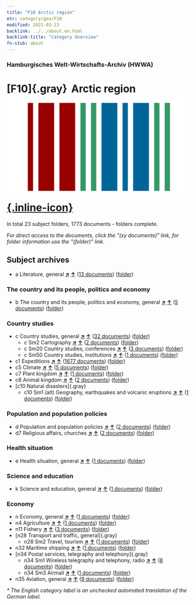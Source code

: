 ```yaml
---
title: "F10 Arctic region"
etr: category/geo/F10
modified: 2021-03-13
backlink: ../../about.en.html
backlink-title: "Category Overview"
fn-stub: about
---
```


### Hamburgisches Welt-Wirtschafts-Archiv (HWWA)
# [F10]{.gray}&#8201; Arctic region&#160; [![Wikidata item](/images/Wikidata-logo.svg){.inline-icon}](http://www.wikidata.org/entity/Q25322)





In total 23 subject folders, 1773 documents - folders complete.

_For direct access to the documents, click the "(xy documents)" link, for folder information use the "(folder)" link._

## Subject archives


- a Literature, general [**&nearr;**](../../../subject/i/142393/about.en.html "Literature, general (all over the world)") [**&uarr;**](../../../subject/about.en.html#a "Subject category system") (<a href="https://pm20.zbw.eu/dfgview/sh/141702,142393" title="about: Arctic region : Literature, general" target="_blank">13 documents</a>) ([folder](http://purl.org/pressemappe20/folder/sh/141702,142393))

### The country and its people, politics and economy

- b The country and its people, politics and economy, general [**&nearr;**](../../../subject/i/144196/about.en.html "The country and its people, politics and economy, general (all over the world)") [**&uarr;**](../../../subject/about.en.html#b "Subject category system") (<a href="https://pm20.zbw.eu/dfgview/sh/141702,144196" title="about: Arctic region : The country and its people, politics and economy, general" target="_blank">5 documents</a>) ([folder](http://purl.org/pressemappe20/folder/sh/141702,144196))

### Country studies

- c Country studies, general [**&nearr;**](../../../subject/i/144199/about.en.html "Country studies, general (all over the world)") [**&uarr;**](../../../subject/about.en.html#c "Subject category system") (<a href="https://pm20.zbw.eu/dfgview/sh/141702,144199" title="about: Arctic region : Country studies, general" target="_blank">32 documents</a>) ([folder](http://purl.org/pressemappe20/folder/sh/141702,144199))
  - c Sm2 Cartography [**&nearr;**](../../../subject/i/144218/about.en.html "Cartography (all over the world)") [**&uarr;**](../../../subject/about.en.html#c_Sm2 "Subject category system") (<a href="https://pm20.zbw.eu/dfgview/sh/141702,144218" title="about: Arctic region : Cartography" target="_blank">2 documents</a>) ([folder](http://purl.org/pressemappe20/folder/sh/141702,144218))
  - c Sm20 Country studies, conferences [**&nearr;**](../../../subject/i/182723/about.en.html "Country studies, conferences (all over the world)") [**&uarr;**](../../../subject/about.en.html#c_Sm20 "Subject category system") (<a href="https://pm20.zbw.eu/dfgview/sh/141702,182723" title="about: Arctic region : Country studies, conferences" target="_blank">3 documents</a>) ([folder](http://purl.org/pressemappe20/folder/sh/141702,182723))
  - c Sm50 Country studies, institutions [**&nearr;**](../../../subject/i/182749/about.en.html "Country studies, institutions (all over the world)") [**&uarr;**](../../../subject/about.en.html#c_Sm50 "Subject category system") (<a href="https://pm20.zbw.eu/dfgview/sh/141702,182749" title="about: Arctic region : Country studies, institutions" target="_blank">1 documents</a>) ([folder](http://purl.org/pressemappe20/folder/sh/141702,182749))
- c1 Expeditions [**&nearr;**](../../../subject/i/144200/about.en.html "Expeditions (all over the world)") [**&uarr;**](../../../subject/about.en.html#c1 "Subject category system") (<a href="https://pm20.zbw.eu/dfgview/sh/141702,144200" title="about: Arctic region : Expeditions" target="_blank">1677 documents</a>) ([folder](http://purl.org/pressemappe20/folder/sh/141702,144200))
- c5 Climate [**&nearr;**](../../../subject/i/144209/about.en.html "Climate (all over the world)") [**&uarr;**](../../../subject/about.en.html#c5 "Subject category system") (<a href="https://pm20.zbw.eu/dfgview/sh/141702,144209" title="about: Arctic region : Climate" target="_blank">5 documents</a>) ([folder](http://purl.org/pressemappe20/folder/sh/141702,144209))
- c7 Plant kingdom [**&nearr;**](../../../subject/i/144211/about.en.html "Plant kingdom (all over the world)") [**&uarr;**](../../../subject/about.en.html#c7 "Subject category system") (<a href="https://pm20.zbw.eu/dfgview/sh/141702,144211" title="about: Arctic region : Plant kingdom" target="_blank">1 documents</a>) ([folder](http://purl.org/pressemappe20/folder/sh/141702,144211))
- c8 Animal kingdom [**&nearr;**](../../../subject/i/144212/about.en.html "Animal kingdom (all over the world)") [**&uarr;**](../../../subject/about.en.html#c8 "Subject category system") (<a href="https://pm20.zbw.eu/dfgview/sh/141702,144212" title="about: Arctic region : Animal kingdom" target="_blank">2 documents</a>) ([folder](http://purl.org/pressemappe20/folder/sh/141702,144212))
- [c10 Natural disasters]{.gray}
  - c10 Sm1 (alt) Geography, earthquakes and volcanic eruptions [**&nearr;**](../../../subject/i/144216/about.en.html "Geography, earthquakes and volcanic eruptions (all over the world)") [**&uarr;**](../../../subject/about.en.html#c10_Sm1_(alt) "Subject category system") (<a href="https://pm20.zbw.eu/dfgview/sh/141702,144216" title="about: Arctic region : Geography, earthquakes and volcanic eruptions" target="_blank">1 documents</a>) ([folder](http://purl.org/pressemappe20/folder/sh/141702,144216))

### Population and population policies

- d Population and population policies [**&nearr;**](../../../subject/i/144221/about.en.html "Population and population policies (all over the world)") [**&uarr;**](../../../subject/about.en.html#d "Subject category system") (<a href="https://pm20.zbw.eu/dfgview/sh/141702,144221" title="about: Arctic region : Population and population policies" target="_blank">2 documents</a>) ([folder](http://purl.org/pressemappe20/folder/sh/141702,144221))
- d7 Religious affairs, churches [**&nearr;**](../../../subject/i/144241/about.en.html "Religious affairs, churches (all over the world)") [**&uarr;**](../../../subject/about.en.html#d7 "Subject category system") (<a href="https://pm20.zbw.eu/dfgview/sh/141702,144241" title="about: Arctic region : Religious affairs, churches" target="_blank">2 documents</a>) ([folder](http://purl.org/pressemappe20/folder/sh/141702,144241))

### Health situation

- e Health situation, general [**&nearr;**](../../../subject/i/144264/about.en.html "Health situation, general (all over the world)") [**&uarr;**](../../../subject/about.en.html#e "Subject category system") (<a href="https://pm20.zbw.eu/dfgview/sh/141702,144264" title="about: Arctic region : Health situation, general" target="_blank">1 documents</a>) ([folder](http://purl.org/pressemappe20/folder/sh/141702,144264))

### Science and education

- k Science and education, general [**&nearr;**](../../../subject/i/144713/about.en.html "Science and education, general (all over the world)") [**&uarr;**](../../../subject/about.en.html#k "Subject category system") (<a href="https://pm20.zbw.eu/dfgview/sh/141702,144713" title="about: Arctic region : Science and education, general" target="_blank">1 documents</a>) ([folder](http://purl.org/pressemappe20/folder/sh/141702,144713))

### Economy

- n Economy, general [**&nearr;**](../../../subject/i/144930/about.en.html "Economy, general (all over the world)") [**&uarr;**](../../../subject/about.en.html#n "Subject category system") (<a href="https://pm20.zbw.eu/dfgview/sh/141702,144930" title="about: Arctic region : Economy, general" target="_blank">1 documents</a>) ([folder](http://purl.org/pressemappe20/folder/sh/141702,144930))
- n4 Agriculture [**&nearr;**](../../../subject/i/145048/about.en.html "Agriculture (all over the world)") [**&uarr;**](../../../subject/about.en.html#n4 "Subject category system") (<a href="https://pm20.zbw.eu/dfgview/sh/141702,145048" title="about: Arctic region : Agriculture" target="_blank">1 documents</a>) ([folder](http://purl.org/pressemappe20/folder/sh/141702,145048))
- n11 Fishery [**&nearr;**](../../../subject/i/145076/about.en.html "Fishery (all over the world)") [**&uarr;**](../../../subject/about.en.html#n11 "Subject category system") (<a href="https://pm20.zbw.eu/dfgview/sh/141702,145076" title="about: Arctic region : Fishery" target="_blank">3 documents</a>) ([folder](http://purl.org/pressemappe20/folder/sh/141702,145076))
- [n28 Transport and traffic, general]{.gray}
  - n28 Sm2 Travel, tourism [**&nearr;**](../../../subject/i/161625/about.en.html "Travel, tourism (all over the world)") [**&uarr;**](../../../subject/about.en.html#n28_Sm2 "Subject category system") (<a href="https://pm20.zbw.eu/dfgview/sh/141702,161625" title="about: Arctic region : Travel, tourism" target="_blank">1 documents</a>) ([folder](http://purl.org/pressemappe20/folder/sh/141702,161625))
- n32 Maritime shipping [**&nearr;**](../../../subject/i/145567/about.en.html "Maritime shipping (all over the world)") [**&uarr;**](../../../subject/about.en.html#n32 "Subject category system") (<a href="https://pm20.zbw.eu/dfgview/sh/141702,145567" title="about: Arctic region : Maritime shipping" target="_blank">1 documents</a>) ([folder](http://purl.org/pressemappe20/folder/sh/141702,145567))
- [n34 Postal services, telegraphy and telephony]{.gray}
  - n34 Sm1 Wireless telegraphy and telephony, radio [**&nearr;**](../../../subject/i/145663/about.en.html "Wireless telegraphy and telephony, radio (all over the world)") [**&uarr;**](../../../subject/about.en.html#n34_Sm1 "Subject category system") (<a href="https://pm20.zbw.eu/dfgview/sh/141702,145663" title="about: Arctic region : Wireless telegraphy and telephony, radio" target="_blank">8 documents</a>) ([folder](http://purl.org/pressemappe20/folder/sh/141702,145663))
  - n34 Sm3 Airmail [**&nearr;**](../../../subject/i/145665/about.en.html "Airmail (all over the world)") [**&uarr;**](../../../subject/about.en.html#n34_Sm3 "Subject category system") (<a href="https://pm20.zbw.eu/dfgview/sh/141702,145665" title="about: Arctic region : Airmail" target="_blank">1 documents</a>) ([folder](http://purl.org/pressemappe20/folder/sh/141702,145665))
- n35 Aviation, general [**&nearr;**](../../../subject/i/145681/about.en.html "Aviation, general (all over the world)") [**&uarr;**](../../../subject/about.en.html#n35 "Subject category system") (<a href="https://pm20.zbw.eu/dfgview/sh/141702,145681" title="about: Arctic region : Aviation, general" target="_blank">9 documents</a>) ([folder](http://purl.org/pressemappe20/folder/sh/141702,145681))


_* The English category label is an unchecked automated translation of the German label._

